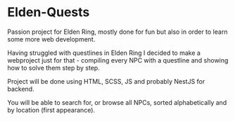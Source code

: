 # Elden-Quests

Passion project for Elden Ring, mostly done for fun but also in order to learn some more web development.

Having struggled with questlines in Elden Ring I decided to make a webproject just for that - compiling every NPC with a questline and showing how to solve them step by step.

Project will be done using HTML, SCSS, JS and probably NestJS for backend. 

You will be able to search for, or browse all NPCs, sorted alphabetically and by location (first appearance).
